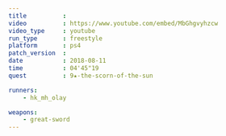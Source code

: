 ```yaml
---
title          :
video          : https://www.youtube.com/embed/MbGhgvyhzcw
video_type     : youtube
run_type       : freestyle
platform       : ps4
patch_version  :
date           : 2018-08-11
time           : 04'45"19
quest          : 9★-the-scorn-of-the-sun

runners:
    - hk_mh_olay

weapons:
    - great-sword
---
```


